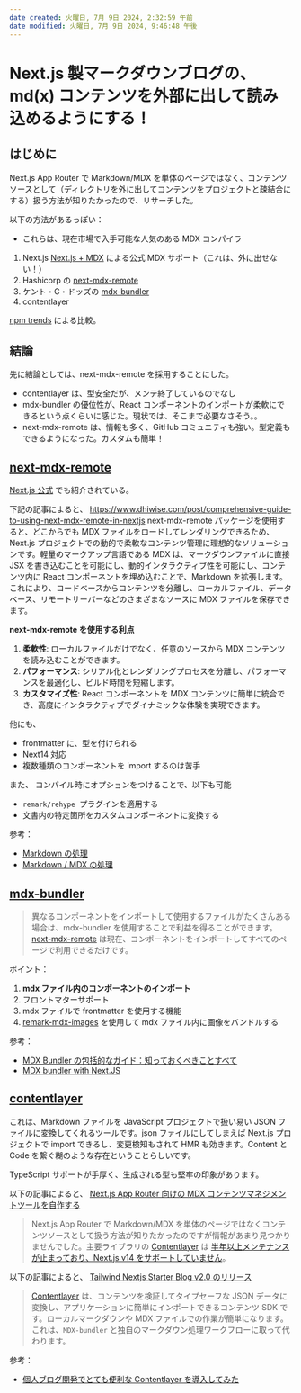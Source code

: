 ```yaml
---
date created: 火曜日, 7月 9日 2024, 2:32:59 午前
date modified: 火曜日, 7月 9日 2024, 9:46:48 午後
---
```


# Next.js 製マークダウンブログの、md(x) コンテンツを外部に出して読み込めるようにする！

## はじめに

Next.js App Router で Markdown/MDX を単体のページではなく、コンテンツソースとして（ディレクトリを外に出してコンテンツをプロジェクトと疎結合にする）扱う方法が知りたかったので、リサーチした。

以下の方法があるっぽい：

- これらは、現在市場で入手可能な人気のある MDX コンパイラ

1. Next.js [Next.js + MDX](https://www.npmjs.com/package/@next/mdx) による公式 MDX サポート（これは、外に出せない！）
2. Hashicorp の [next-mdx-remote](https://github.com/hashicorp/next-mdx-remote)
3. ケント・C・ドッズの [mdx-bundler](https://github.com/kentcdodds/mdx-bundler)
4. contentlayer

[npm trends](https://npmtrends.com/@next/mdx-vs-contentlayer-vs-mdx-bundler-vs-next-mdx-remote) による比較。

## 結論

先に結論としては、next-mdx-remote を採用することにした。

- contentlayer は、型安全だが、メンテ終了しているのでなし
- mdx-bundler の優位性が、React コンポーネントのインポートが柔軟にできるという点くらいに感じた。現状では、そこまで必要なさそう。。
- next-mdx-remote は、情報も多く、GitHub コミュニティも強い。型定義もできるようになった。カスタムも簡単！

## [next-mdx-remote](https://github.com/hashicorp/next-mdx-remote)

[Next.js 公式](https://nextjs.org/docs/app/building-your-application/configuring/mdx#remote-mdx) でも紹介されている。

下記の記事によると、
https://www.dhiwise.com/post/comprehensive-guide-to-using-next-mdx-remote-in-nextjs
next-mdx-remote パッケージを使用すると、どこからでも MDX ファイルをロードしてレンダリングできるため、Next.js プロジェクトでの動的で柔軟なコンテンツ管理に理想的なソリューションです。軽量のマークアップ言語である MDX は、マークダウンファイルに直接 JSX を書き込むことを可能にし、動的インタラクティブ性を可能にし、コンテンツ内に React コンポーネントを埋め込むことで、Markdown を拡張します。これにより、コードベースからコンテンツを分離し、ローカルファイル、データベース、リモートサーバーなどのさまざまなソースに MDX ファイルを保存できます。

**next-mdx-remote を使用する利点**

1. **柔軟性**: ローカルファイルだけでなく、任意のソースから MDX コンテンツを読み込むことができます。
2. **パフォーマンス**: シリアル化とレンダリングプロセスを分離し、パフォーマンスを最適化し、ビルド時間を短縮します。
3. **カスタマイズ性**: React コンポーネントを MDX コンテンツに簡単に統合でき、高度にインタラクティブでダイナミックな体験を実現できます。

他にも、

- frontmatter に、型を付けられる
- Next14 対応
- 複数種類のコンポーネントを import するのは苦手

また、 コンパイル時にオプションをつけることで、以下も可能

- `remark/rehype`  プラグインを適用する
- 文書内の特定箇所をカスタムコンポーネントに変換する

参考：

- [Markdown の処理](https://omemoji.com/articles/portfolio_renewal/#markdown-%E3%81%AE%E5%87%A6%E7%90%86)
- [Markdown / MDX の処理](https://www.haxibami.net/blog/posts/blog-next-13#markdown--mdxの処理)

## [mdx-bundler](https://github.com/kentcdodds/mdx-bundler)

> 異なるコンポーネントをインポートして使用するファイルがたくさんある場合は、mdx-bundler を使用することで利益を得ることができます。[next-mdx-remote](https://github.com/hashicorp/next-mdx-remote) は現在、コンポーネントをインポートしてすべてのページで利用できるだけです。

ポイント：

1. **mdx ファイル内のコンポーネントのインポート**
2. フロントマターサポート
3. mdx ファイルで frontmatter を使用する機能
4. [remark-mdx-images](https://www.npmjs.com/package/remark-mdx-images) を使用して mdx ファイル内に画像をバンドルする

参考：

- [MDX Bundler の包括的なガイド：知っておくべきことすべて](https://www.dhiwise.com/post/a-comprehensive-guide-to-mdx-bundle)
- [MDX bundler with Next.JS](https://www.iamyadav.com/blogs/use-mdx-bundler-with-next-js)

## [contentlayer]()

これは、Markdown ファイルを JavaScript プロジェクトで扱い易い JSON ファイルに変換してくれるツールです。json ファイルにしてしまえば Next.js プロジェクトで import できるし、変更検知もされて HMR も効きます。Content と Code を繋ぐ糊のような存在ということらしいです。

TypeScript サポートが手厚く、生成される型も堅牢の印象があります。

以下の記事によると、
[Next.js App Router 向けの MDX コンテンツマネジメントツールを自作する](https://qiita.com/cieloazul310/items/55e8d13e29d98425e2f8#まとめ)

> Next.js App Router で Markdown/MDX を単体のページではなくコンテンツソースとして扱う方法が知りたかったのですが情報があまり見つかりませんでした。主要ライブラリの [Contentlayer](https://github.com/contentlayerdev/contentlayer) は [半年以上メンテナンスが止まっており、Next.js v14 をサポートしていません](https://github.com/contentlayerdev/contentlayer/issues/429)。

以下の記事によると、
[Tailwind Nextjs Starter Blog v2.0 のリリース](https://tailwind-nextjs-starter-blog.vercel.app/blog/release-of-tailwind-nextjs-starter-blog-v2.0)

> [Contentlayer](https://www.contentlayer.dev/) は、コンテンツを検証してタイプセーフな JSON データに変換し、アプリケーションに簡単にインポートできるコンテンツ SDK です。ローカルマークダウンや MDX ファイルでの作業が簡単になります。これは、`MDX-bundler` と独自のマークダウン処理ワークフローに取って代わります。

参考：

- [個人ブログ開発でとても便利な Contentlayer を導入してみた](https://blog.stin.ink/articles/introduce-contentlayer)

